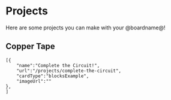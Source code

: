 # Projects 

Here are some projects you can make with your @boardname@! 

## Copper Tape 

```codecard
[{
    "name":"Complete the Circuit!", 
    "url":"/projects/complete-the-circuit", 
    "cardType":"blocksExample", 
    "imageUrl":""
},
]
```